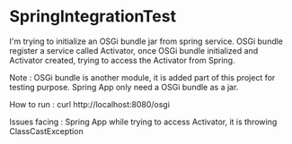 # SpringIntegrationTest

I'm trying to initialize an OSGi bundle jar from spring service. OSGi bundle register a service called Activator, once OSGi bundle initialized and Activator created, trying to access the Activator from Spring.

Note : OSGi bundle is another module, it is added part of this project for testing purpose. Spring App only need a OSGi bundle as a jar.

How to run : curl http://localhost:8080/osgi

Issues facing : Spring App while trying to access Activator, it is throwing ClassCastException
